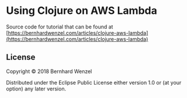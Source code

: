 # Using Clojure on AWS Lambda

Source code for tutorial that can be found at [https://bernhardwenzel.com/articles/clojure-aws-lambda](https://bernhardwenzel.com/articles/clojure-aws-lambda)


## License

Copyright © 2018 Bernhard Wenzel

Distributed under the Eclipse Public License either version 1.0 or (at
your option) any later version.
